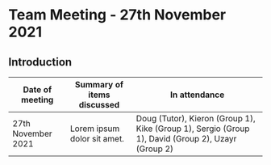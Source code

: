 # Team Meeting - 27th November 2021

## Introduction
| Date of meeting    | Summary of items discussed  | In attendance                                                                                      |
|--------------------|-----------------------------|----------------------------------------------------------------------------------------------------|
| 27th November 2021 | Lorem ipsum dolor sit amet. | Doug (Tutor), Kieron (Group 1), Kike (Group 1), Sergio (Group 1), David (Group 2), Uzayr (Group 2) |
